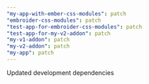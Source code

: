 ```yaml
---
"my-app-with-ember-css-modules": patch
"embroider-css-modules": patch
"test-app-for-embroider-css-modules": patch
"test-app-for-my-v2-addon": patch
"my-v1-addon": patch
"my-v2-addon": patch
"my-app": patch
---
```


Updated development dependencies
